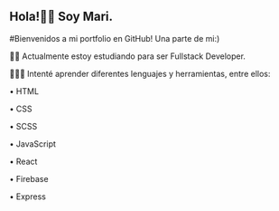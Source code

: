 ## Hola!👋🏻 Soy Mari.

#Bienvenidos a mi portfolio en GitHub! Una parte de mi:)

💪🏻 Actualmente estoy estudiando para ser Fullstack Developer.

👩🏻‍💻 Intenté aprender diferentes lenguajes y herramientas, entre ellos:

• HTML

• CSS

• SCSS

• JavaScript

• React

• Firebase

• Express

